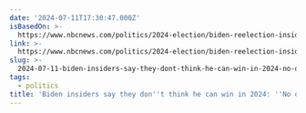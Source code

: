 ```yaml
---
date: '2024-07-11T17:30:47.000Z'
isBasedOn: >-
  https://www.nbcnews.com/politics/2024-election/biden-reelection-insiders-no-path-debate-rcna161296
link: >-
  https://www.nbcnews.com/politics/2024-election/biden-reelection-insiders-no-path-debate-rcna161296
slug: >-
  2024-07-11-biden-insiders-say-they-dont-think-he-can-win-in-2024-no-one-involved-in
tags:
  - politics
title: 'Biden insiders say they don''t think he can win in 2024: ''No one involved in'
---
```

 
